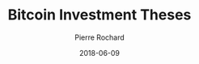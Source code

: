 ---
layout: writing
title: Bitcoin Investment Theses
date: 2018-06-09
categories: ['Bitcoin']
author: ['Pierre Rochard']
excerpt: We can classify the investment theses for (and against) investing in Bitcoin into categories. This helps clarify how much of an impact a given narrative could have to Bitcoin’s valuation.
external_url: https://medium.com/@pierre_rochard/bitcoin-investment-theses-part-1-e97670b5389b
---